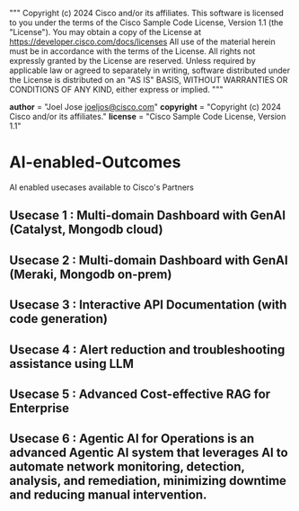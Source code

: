 """
Copyright (c) 2024 Cisco and/or its affiliates.
This software is licensed to you under the terms of the Cisco Sample
Code License, Version 1.1 (the "License"). You may obtain a copy of the
License at
https://developer.cisco.com/docs/licenses
All use of the material herein must be in accordance with the terms of
the License. All rights not expressly granted by the License are
reserved. Unless required by applicable law or agreed to separately in
writing, software distributed under the License is distributed on an "AS
IS" BASIS, WITHOUT WARRANTIES OR CONDITIONS OF ANY KIND, either express
or implied.
"""

__author__ = "Joel Jose <joeljos@cisco.com>"
__copyright__ = "Copyright (c) 2024 Cisco and/or its affiliates."
__license__ = "Cisco Sample Code License, Version 1.1"


# AI-enabled-Outcomes

AI enabled usecases available to Cisco's Partners


## Usecase 1 : Multi-domain Dashboard with GenAI (Catalyst, Mongodb cloud)

## Usecase 2 : Multi-domain Dashboard with GenAI (Meraki, Mongodb on-prem)

## Usecase 3 : Interactive API Documentation (with code generation)

## Usecase 4 : Alert reduction and troubleshooting assistance using LLM

## Usecase 5 : Advanced Cost-effective RAG for Enterprise

## Usecase 6 : Agentic AI for Operations is an advanced Agentic AI system that leverages AI to automate network monitoring, detection, analysis, and remediation, minimizing downtime and reducing manual intervention.
